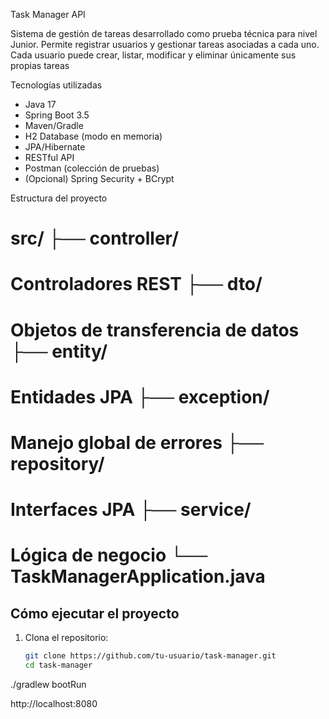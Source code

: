 Task Manager API

Sistema de gestión de tareas desarrollado como prueba técnica para nivel Junior. Permite registrar usuarios y gestionar tareas asociadas a cada uno. Cada usuario puede crear, listar, modificar y eliminar únicamente sus propias tareas

Tecnologías utilizadas

- Java 17
- Spring Boot 3.5
- Maven/Gradle
- H2 Database (modo en memoria)
- JPA/Hibernate
- RESTful API
- Postman (colección de pruebas)
- (Opcional) Spring Security + BCrypt

Estructura del proyecto
# src/ ├── controller/  
# Controladores REST ├── dto/
# Objetos de transferencia de datos ├── entity/ 
# Entidades JPA ├── exception/ 
# Manejo global de errores ├── repository/ 
# Interfaces JPA ├── service/
# Lógica de negocio └── TaskManagerApplication.java



##  Cómo ejecutar el proyecto

1. Clona el repositorio:
   ```bash
   git clone https://github.com/tu-usuario/task-manager.git
   cd task-manager

./gradlew bootRun

http://localhost:8080
